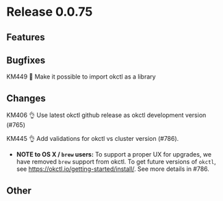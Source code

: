 # Release 0.0.75

## Features

## Bugfixes

KM449 🐛 Make it possible to import okctl as a library

## Changes

KM406 👌 Use latest okctl github release as okctl development version (#765)

KM445 👌 Add validations for okctl vs cluster version (#786).
* **NOTE to OS X / `brew` users:** To support a proper UX for upgrades, we have removed `brew` support from okctl. To get future versions of `okctl`, see https://okctl.io/getting-started/install/. See more details in #786.

## Other
